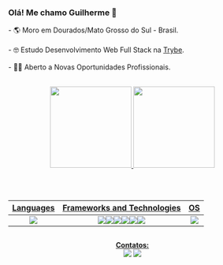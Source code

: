 ### Olá! Me chamo Guilherme 👋

<p align="left">
- 🌎 Moro em Dourados/Mato Grosso do Sul - Brasil.
<br><br>
- 🤓 Estudo Desenvolvimento Web Full Stack na <a href="https://www.betrybe.com/" target="_blank">Trybe</a>.
<br><br>
- 👨‍💻 Aberto a Novas Oportunidades Profissionais.
</p><br>

<div align="center">
  <a href="https://github.com/guilhermepallma">
  <img height="165em" src="https://github-readme-stats.vercel.app/api?username=guilhermepallma&show_icons=true&theme=merko&include_all_commits=true&count_private=true"/>
  <img height="165em" src="https://github-readme-stats.vercel.app/api/top-langs/?username=guilhermepallma&=anuraghazra&layout=compact&theme=merko"/>
</div>

##

<div align="center"><br>

| Languages  | Frameworks and Technologies | OS   
|---|---|---|
|<div align="center"><img src="https://img.shields.io/badge/JavaScript-F7DF1E?style=for-the-badge&logo=javascript&logoColor=black"/></div>|<div id='lojc' align="center"><img src="https://img.shields.io/badge/React-20232A?style=for-the-badge&logo=react&logoColor=61DAFB"/><img src="https://img.shields.io/badge/Redux-593D88?style=for-the-badge&logo=redux&logoColor=white"/><img src="https://img.shields.io/badge/HTML5-E34F26?style=for-the-badge&logo=html5&logoColor=white"/><img src="https://img.shields.io/badge/CSS3-1572B6?style=for-the-badge&logo=css3&logoColor=white"/><img src="https://img.shields.io/badge/Node.js-43853D?style=for-the-badge&logo=node.js&logoColor=white"/><img src="https://img.shields.io/badge/MySQL-005C84?style=for-the-badge&logo=mysql&logoColor=white"/></div>|<div id='lojc' align="center"><img src="https://img.shields.io/badge/Linux-FCC624?style=for-the-badge&logo=linux&logoColor=black"/>

</div>

##

<div align="center">
<b>Contatos:</b>
<br>
  <a href = "mailto:guilhermepallma@gmail.com"><img src="https://img.shields.io/badge/Gmail-D14836?style=for-the-badge&logo=gmail&logoColor=white"></a>
  <a href="https://www.linkedin.com/in/guilhermepallma" target="_blank"><img src="https://img.shields.io/badge/-LinkedIn-%230077B5?style=for-the-badge&logo=linkedin&logoColor=white" target="_blank"></a>
</div>
